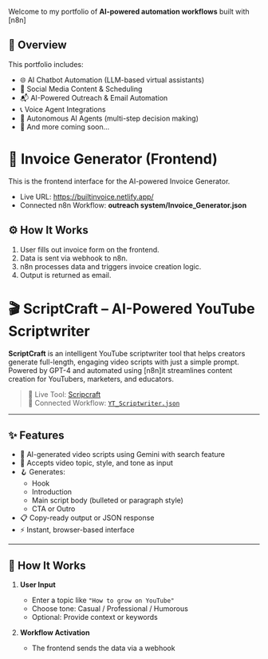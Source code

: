 Welcome to my portfolio of **AI-powered automation workflows** built with [n8n]

## 📌 Overview

This portfolio includes:

- 🌐 AI Chatbot Automation (LLM-based virtual assistants)
- 📣 Social Media Content & Scheduling
- 📬 AI-Powered Outreach & Email Automation
- 📞 Voice Agent Integrations
- 🧠 Autonomous AI Agents (multi-step decision making)
- 🚀 And more coming soon...


# 🧾 Invoice Generator (Frontend)

This is the frontend interface for the AI-powered Invoice Generator.

- Live URL: https://builtinvoice.netlify.app/
- Connected n8n Workflow: **outreach system/Invoice_Generator.json**

## ⚙️ How It Works

1. User fills out invoice form on the frontend.
2. Data is sent via webhook to n8n.
3. n8n processes data and triggers invoice creation logic.
4. Output is returned as email.

# 🎬 ScriptCraft – AI-Powered YouTube Scriptwriter

**ScriptCraft** is an intelligent YouTube scriptwriter tool that helps creators generate full-length, engaging video scripts with just a simple prompt. Powered by GPT-4 and automated using [n8n]it streamlines content creation for YouTubers, marketers, and educators.

> 🚀 Live Tool: [Scripcraft](https://script-craft.lovable.app/)  
> 🔗 Connected Workflow: [`YT_Scriptwriter.json`](../../Social%20media/YT_Scriptwriter.json)

---

## ✨ Features

- 🧠 AI-generated video scripts using Gemini with search feature
- 🎯 Accepts video topic, style, and tone as input
- 🪝 Generates:
  - Hook
  - Introduction
  - Main script body (bulleted or paragraph style)
  - CTA or Outro
- 📋 Copy-ready output or JSON response
- ⚡ Instant, browser-based interface

---

## 🧠 How It Works

1. **User Input**  
   - Enter a topic like `"How to grow on YouTube"`  
   - Choose tone: Casual / Professional / Humorous  
   - Optional: Provide context or keywords

2. **Workflow Activation**  
   - The frontend sends the data via a webhook



